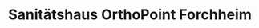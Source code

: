 ---
title: "Sanitätshaus OrthoPoint Forchheim"
url: /forchheim/sanitaetshaus-orthopoint-forchheim/
shop: Sanitätshaus
---